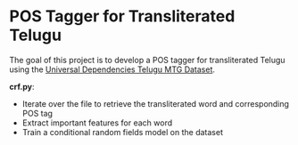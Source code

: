 # POS Tagger for Transliterated Telugu 

The goal of this project is to develop a POS tagger for transliterated Telugu using the [Universal Dependencies Telugu MTG Dataset](https://github.com/UniversalDependencies/UD_Telugu-MTG). 

**crf.py**: 
- Iterate over the file to retrieve the transliterated word and corresponding POS tag
- Extract important features for each word 
- Train a conditional random fields model on the dataset



